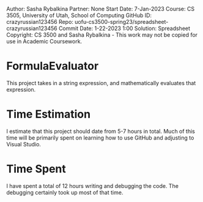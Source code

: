Author: Sasha Rybalkina 
Partner: None 
Start Date: 7-Jan-2023 
Course: CS 3505, University of Utah, School of Computing 
GitHub ID: crazyrussian123456 
Repo: uofu-cs3500-spring23/spreadsheet-crazyrussian123456 
Commit Date: 1-22-2023 1:00
Solution: Spreadsheet 
Copyright: CS 3500 and Sasha Rybalkina - This work may not be copied for use in Academic Coursework.
# FormulaEvaluator
This project takes in a string expression, and mathematically evaluates that
expression.
# Time Estimation
I estimate that this project should date from 5-7 hours in total. Much
of this time will be primarily spent on learning how to use GitHub and
adjusting to Visual Studio.
# Time Spent
I have spent a total of 12 hours writing and debugging the code. The debugging
certainly took up most of that time.